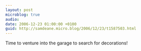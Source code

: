 ```yaml
---
layout: post
microblog: true
audio: 
date: 2006-12-23 01:00:00 +0100
guid: http://samdeane.micro.blog/2006/12/23/t1587503.html
---
```

Time to venture into the garage to search for decorations!
